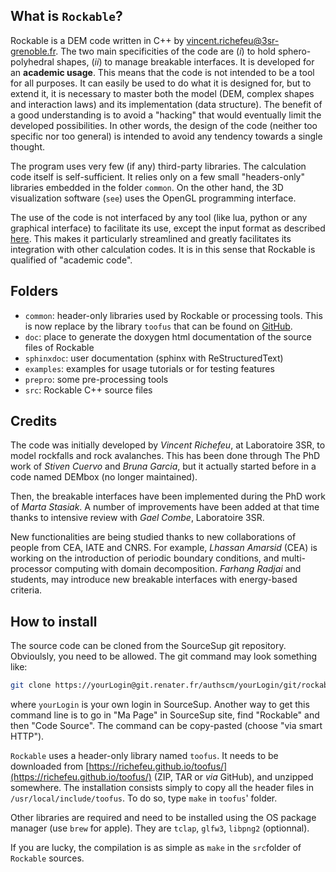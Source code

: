 ## What is `Rockable`?

Rockable is a DEM code written in C++ by <vincent.richefeu@3sr-grenoble.fr>. The two main specificities of the code are (_i_) to hold sphero-polyhedral shapes, (_ii_) to manage breakable interfaces. It is developed for an **academic usage**. This means that the code is not intended to be a tool for all purposes. It can easily be used to do what it is designed for, but to extend it, it is necessary to master both the model (DEM, complex shapes and interaction laws) and its implementation (data structure). The benefit of a good understanding is to avoid a "hacking" that would eventually limit the developed possibilities. In other words, the design of the code (neither too specific nor too general) is intended to avoid any tendency towards a single thought.

The program uses very few (if any) third-party libraries. The calculation code itself is self-sufficient. It relies only on a few small "headers-only" libraries embedded in the folder `common`. On the other hand, the 3D visualization software (`see`) uses the OpenGL programming interface.

The use of the code is not interfaced by any tool (like lua, python or any graphical interface) to facilitate its use, except the input format as described [here](https://richefeu.gitbook.io/cdm/dem/format-of-configuration-files-conf-files). This makes it particularly streamlined and greatly facilitates its integration with other calculation codes. It is in this sense that Rockable is qualified of "academic code".

## Folders

* `common`: header-only libraries used by Rockable or processing tools. This is now replace by the library `toofus` that can be found on [GitHub](https://richefeu.github.io/toofus/).
* `doc`: place to generate the doxygen html documentation of the source files of Rockable
* `sphinxdoc`: user documentation (sphinx with ReStructuredText)
* `examples`: examples for usage tutorials or for testing features
* `prepro`: some pre-processing tools
* `src`: Rockable C++ source files

## Credits

The code was initially developed by _Vincent Richefeu_, at Laboratoire 3SR, to model rockfalls and rock avalanches. This has been done through The PhD work of _Stiven Cuervo_ and _Bruna Garcia_, but it actually started before in a code named DEMbox (no longer maintained).

Then, the breakable interfaces have been implemented during the PhD work of _Marta Stasiak_. A number of improvements have been added at that time thanks to intensive review with _Gael Combe_, Laboratoire 3SR.

New functionalities are being studied thanks to new collaborations of people from CEA, IATE and CNRS. For example, _Lhassan Amarsid_ (CEA) is working on the introduction of periodic boundary conditions, and multi-processor computing with domain decomposition. _Farhang Radjai_ and students, may introduce new breakable interfaces with energy-based criteria. 

## How to install

The source code can be cloned from the SourceSup git repository. Obvioulsly, you need to be allowed. The git command may look something like:

```sh
git clone https://yourLogin@git.renater.fr/authscm/yourLogin/git/rockable/rockable.git
```

where `yourLogin` is your own login in SourceSup. Another way to get this command line is to go in "Ma Page" in SourceSup site, find "Rockable" and then "Code Source". The command can be copy-pasted (choose "via smart HTTP").

`Rockable` uses a header-only library named `toofus`. It needs to be downloaded from [https://richefeu.github.io/toofus/](https://richefeu.github.io/toofus/) (ZIP, TAR or *via* GitHub), and unzipped somewhere. The installation consists simply to copy all the header files in `/usr/local/include/toofus`. To do so, type `make` in `toofus`' folder.

Other libraries are required and need to be installed using the OS package manager (use `brew` for apple). They are `tclap`, `glfw3`, `libpng2` (optionnal).

If you are lucky, the compilation is as simple as `make` in the `src`folder of `Rockable` sources.